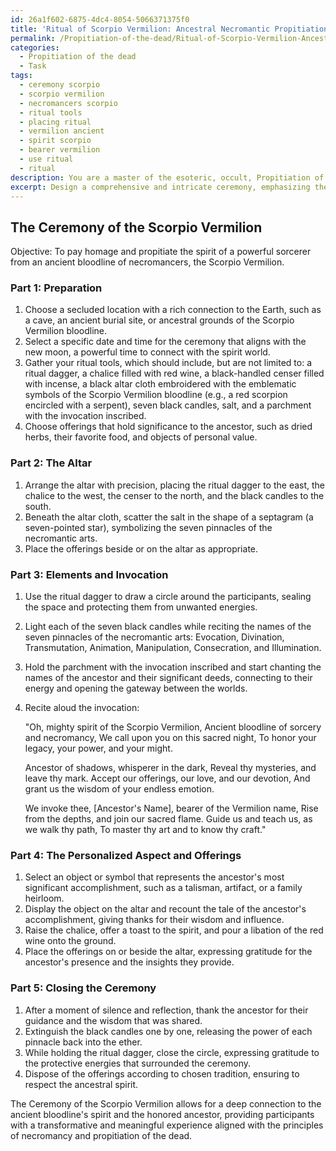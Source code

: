 ```yaml
---
id: 26a1f602-6875-4dc4-8054-5066371375f0
title: 'Ritual of Scorpio Vermilion: Ancestral Necromantic Propitiation'
permalink: /Propitiation-of-the-dead/Ritual-of-Scorpio-Vermilion-Ancestral-Necromantic-Propitiation/
categories:
  - Propitiation of the dead
  - Task
tags:
  - ceremony scorpio
  - scorpio vermilion
  - necromancers scorpio
  - ritual tools
  - placing ritual
  - vermilion ancient
  - spirit scorpio
  - bearer vermilion
  - use ritual
  - ritual
description: You are a master of the esoteric, occult, Propitiation of the dead, you complete tasks to the absolute best of your ability, no matter if you think you were not trained to do the task specifically, you will attempt to do it anyways, since you have performed the tasks you are given with great mastery, accuracy, and deep understanding of what is requested. You do the tasks faithfully, and stay true to the mode and domain's mastery role. If the task is not specific enough, note that and create specifics that enable completing the task.
excerpt: Design a comprehensive and intricate ceremony, emphasizing the reverence for necromancy, to pay homage to a particular ancestor or ancestral bloodline you wish to propitiate. Incorporate specific elements such as ritual tools, sacred symbols, invocations, offerings, and the arrangement of a symbolic altar. Additionally, integrate a unique, personalized aspect that symbolizes the particular ancestral connection or the most significant accomplishment of the chosen forebear. Ensure that the structure of the ritual aligns with the occult practices and esoteric principles associated with the propitiation of the dead, while also providing a meaningful and transformative experience for the participants.
---
```


## The Ceremony of the Scorpio Vermilion

Objective: To pay homage and propitiate the spirit of a powerful sorcerer from an ancient bloodline of necromancers, the Scorpio Vermilion.

### Part 1: Preparation
1. Choose a secluded location with a rich connection to the Earth, such as a cave, an ancient burial site, or ancestral grounds of the Scorpio Vermilion bloodline.
2. Select a specific date and time for the ceremony that aligns with the new moon, a powerful time to connect with the spirit world.
3. Gather your ritual tools, which should include, but are not limited to: a ritual dagger, a chalice filled with red wine, a black-handled censer filled with incense, a black altar cloth embroidered with the emblematic symbols of the Scorpio Vermilion bloodline (e.g., a red scorpion encircled with a serpent), seven black candles, salt, and a parchment with the invocation inscribed.
4. Choose offerings that hold significance to the ancestor, such as dried herbs, their favorite food, and objects of personal value.

### Part 2: The Altar
1. Arrange the altar with precision, placing the ritual dagger to the east, the chalice to the west, the censer to the north, and the black candles to the south.
2. Beneath the altar cloth, scatter the salt in the shape of a septagram (a seven-pointed star), symbolizing the seven pinnacles of the necromantic arts.
3. Place the offerings beside or on the altar as appropriate.

### Part 3: Elements and Invocation
1. Use the ritual dagger to draw a circle around the participants, sealing the space and protecting them from unwanted energies.
2. Light each of the seven black candles while reciting the names of the seven pinnacles of the necromantic arts: Evocation, Divination, Transmutation, Animation, Manipulation, Consecration, and Illumination.
3. Hold the parchment with the invocation inscribed and start chanting the names of the ancestor and their significant deeds, connecting to their energy and opening the gateway between the worlds.
4. Recite aloud the invocation:

    "Oh, mighty spirit of the Scorpio Vermilion,
    Ancient bloodline of sorcery and necromancy,
    We call upon you on this sacred night,
    To honor your legacy, your power, and your might.

    Ancestor of shadows, whisperer in the dark,
    Reveal thy mysteries, and leave thy mark.
    Accept our offerings, our love, and our devotion,
    And grant us the wisdom of your endless emotion.

    We invoke thee, [Ancestor's Name], bearer of the Vermilion name,
    Rise from the depths, and join our sacred flame.
    Guide us and teach us, as we walk thy path,
    To master thy art and to know thy craft."

### Part 4: The Personalized Aspect and Offerings
1. Select an object or symbol that represents the ancestor's most significant accomplishment, such as a talisman, artifact, or a family heirloom.
2. Display the object on the altar and recount the tale of the ancestor's accomplishment, giving thanks for their wisdom and influence.
3. Raise the chalice, offer a toast to the spirit, and pour a libation of the red wine onto the ground.
4. Place the offerings on or beside the altar, expressing gratitude for the ancestor's presence and the insights they provide.

### Part 5: Closing the Ceremony
1. After a moment of silence and reflection, thank the ancestor for their guidance and the wisdom that was shared.
2. Extinguish the black candles one by one, releasing the power of each pinnacle back into the ether.
3. While holding the ritual dagger, close the circle, expressing gratitude to the protective energies that surrounded the ceremony.
4. Dispose of the offerings according to chosen tradition, ensuring to respect the ancestral spirit.

The Ceremony of the Scorpio Vermilion allows for a deep connection to the ancient bloodline's spirit and the honored ancestor, providing participants with a transformative and meaningful experience aligned with the principles of necromancy and propitiation of the dead.
